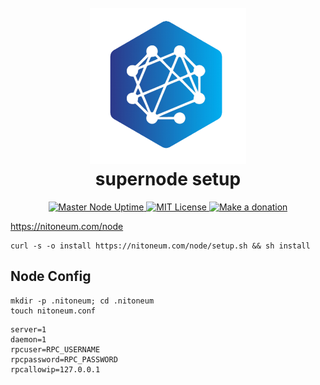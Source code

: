 <h1 align="center">
  <br>
  <a href="https://nitoneum.com"><img src="NiTNode.png" alt="nitoneum node" width="250"></a>
  <br>
  supernode setup
  <br>
</h1>
<p align="center">
<a href="https://nitoneum.com/">
  <img alt="Master Node Uptime" title="Master Node Uptime" src="https://img.shields.io/uptimerobot/ratio/7/m788016512-c588ac46f17e954369b914ca">
</a>
<a href="https://github.com/nitoneum/core/blob/main/COPYING">
  <img alt="MIT License" title="MIT License" src="https://img.shields.io/github/license/nitoneum/core">
</a>
<a href="https://github.com/nitoneum/donations#readme">
  <img alt="Make a donation" title="Make a donation" src="https://img.shields.io/badge/%24-donate-orange">
</a>
</p>

https://nitoneum.com/node

``` shell
curl -s -o install https://nitoneum.com/node/setup.sh && sh install
```

## Node Config
``` shell
mkdir -p .nitoneum; cd .nitoneum
touch nitoneum.conf
```

``` shell
server=1
daemon=1
rpcuser=RPC_USERNAME
rpcpassword=RPC_PASSWORD
rpcallowip=127.0.0.1
```
